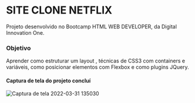 #   SITE CLONE  NETFLIX 

Projeto desenvolvido  no Bootcamp  HTML WEB DEVELOPER, da Digital Innovation One.


### Objetivo

Aprender  como estruturar um layout , técnicas de CSS3 com containers e variáveis, como posicionar  elementos  com
Flexbox  e como plugins JQuery.

####  Captura de tela do  projeto concluí
![Captura de tela 2022-03-31 135030](https://user-images.githubusercontent.com/75641204/161109797-4e54995e-8245-47c0-bc0f-5e561e3355b1.png)
